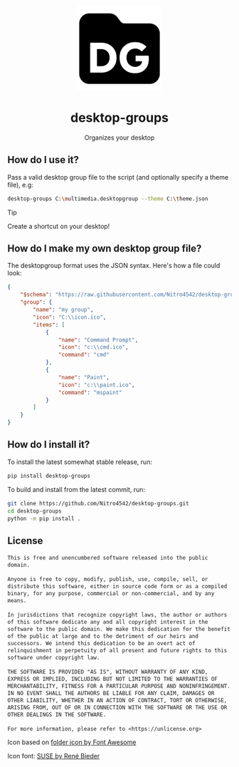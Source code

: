 <div align="center">
    <img src="assets/desktopgroups.png" alt="logo" width="192"/>
    <h1>desktop-groups</h1>
    <p>Organizes your desktop</p>
</div>

## How do I use it?
Pass a valid desktop group file to the script (and optionally specify a theme file), e.g:

```bash
desktop-groups C:\multimedia.desktopgroup --theme C:\theme.json
```

>[!TIP]
> Create a shortcut on your desktop!

## How do I make my own desktop group file?

The desktopgroup format uses the JSON syntax. Here's how a file could look:

```json
{
    "$schema": "https://raw.githubusercontent.com/Nitro4542/desktop-groups/master/src/desktop-groups/assets/json/desktopgroups.schema.json",
    "group": {
        "name": "my group",
        "icon": "C:\\icon.ico",
        "items": [
            {
                "name": "Command Prompt",
                "icon": "c:\\cmd.ico",
                "command": "cmd"
            },
            {
                "name": "Paint",
                "icon": "c:\\paint.ico",
                "command": "mspaint"
            }
        ]
    }
}
```

## How do I install it?

To install the latest somewhat stable release, run:
```bash
pip install desktop-groups
```

To build and install from the latest commit, run:
```bash
git clone https://github.com/Nitro4542/desktop-groups.git
cd desktop-groups
python -m pip install .
```

## License
```text
This is free and unencumbered software released into the public domain.

Anyone is free to copy, modify, publish, use, compile, sell, or
distribute this software, either in source code form or as a compiled
binary, for any purpose, commercial or non-commercial, and by any
means.

In jurisdictions that recognize copyright laws, the author or authors
of this software dedicate any and all copyright interest in the
software to the public domain. We make this dedication for the benefit
of the public at large and to the detriment of our heirs and
successors. We intend this dedication to be an overt act of
relinquishment in perpetuity of all present and future rights to this
software under copyright law.

THE SOFTWARE IS PROVIDED "AS IS", WITHOUT WARRANTY OF ANY KIND,
EXPRESS OR IMPLIED, INCLUDING BUT NOT LIMITED TO THE WARRANTIES OF
MERCHANTABILITY, FITNESS FOR A PARTICULAR PURPOSE AND NONINFRINGEMENT.
IN NO EVENT SHALL THE AUTHORS BE LIABLE FOR ANY CLAIM, DAMAGES OR
OTHER LIABILITY, WHETHER IN AN ACTION OF CONTRACT, TORT OR OTHERWISE,
ARISING FROM, OUT OF OR IN CONNECTION WITH THE SOFTWARE OR THE USE OR
OTHER DEALINGS IN THE SOFTWARE.

For more information, please refer to <https://unlicense.org>
```

Icon based on [folder icon by Font Awesome](https://fontawesome.com/icons/folder?f=classic&s=solid)

Icon font: [SUSE by René Bieder](https://fonts.google.com/specimen/SUSE)